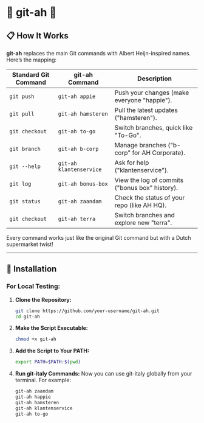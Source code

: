 # 🛒 **git-ah** 🍎


## 📋 **How It Works**

**git-ah** replaces the main Git commands with Albert Heijn-inspired names. Here’s the mapping:

| Standard Git Command | git-ah Command        | Description                                       |
|-----------------------|-----------------------|---------------------------------------------------|
| `git push`            | `git-ah appie`       | Push your changes (make everyone "happie").      |
| `git pull`            | `git-ah hamsteren`   | Pull the latest updates ("hamsteren").           |
| `git checkout`        | `git-ah to-go`       | Switch branches, quick like "To-Go".             |
| `git branch`          | `git-ah b-corp`      | Manage branches ("b-corp" for AH Corporate).     |
| `git --help`          | `git-ah klantenservice` | Ask for help ("klantenservice").                |
| `git log`             | `git-ah bonus-box`   | View the log of commits ("bonus box" history).   |
| `git status`          | `git-ah zaandam`     | Check the status of your repo (like AH HQ).      |
| `git checkout`        | `git-ah terra`       | Switch branches and explore new "terra".         |

Every command works just like the original Git command but with a Dutch supermarket twist!

---

## 💾 **Installation**

### **For Local Testing:**

1. **Clone the Repository:**
   ```bash
   git clone https://github.com/your-username/git-ah.git
   cd git-ah
   
2. **Make the Script Executable:** 
   ```bash
   chmod +x git-ah
   ```

3. **Add the Script to Your PATH:**
    ```bash
    export PATH=$PATH:$(pwd)
    ```

4. **Run git-italy Commands:** Now you can use git-italy globally from your terminal. For example:
    ```bash
    git-ah zaandam
    git-ah happie
    git-ah hamsteren
    git-ah klantenservice
    git-ah to-go
    ```
